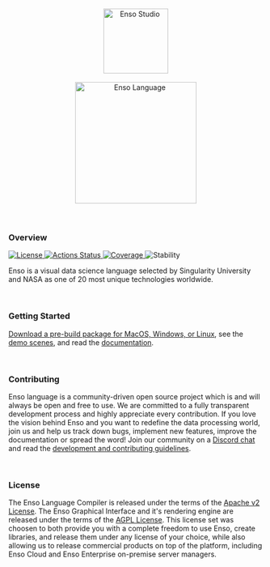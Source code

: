 <p align="center">
  <br/>
  <a href="http://luna-lang.org">
      <img 
          src="https://user-images.githubusercontent.com/1623053/75657359-50c92300-5c66-11ea-9cb8-61da8ee34df1.png" 
          alt="Enso Studio" 
          width="128"
      />
  </a>
  <br/>
  <br/>
  <a href="http://luna-lang.org">
      <img 
          src="https://user-images.githubusercontent.com/1623053/75661125-05664300-5c6d-11ea-9bd3-8a5355db9609.png" 
          alt="Enso Language" 
          width="240"
      />
  </a>
  <br/>
  <br/>
  <br/>
</p>


### Overview

<p>
  <a href="https://github.com/luna/basegl/blob/master/LICENSE">
    <img src="https://img.shields.io/static/v1?label=License&message=MIT&color=2ec352&labelColor=2c3239"
         alt="License">
  </a>
  <a href="https://github.com/luna/basegl/actions">
    <img src="https://github.com/luna/basegl/workflows/Build%20%28MacOS%2C%20Linux%2C%20Windows%29/badge.svg"
         alt="Actions Status">
  </a>
  <a href="https://codecov.io/gh/luna/basegl/branch/master">
    <img src="https://img.shields.io/codecov/c/github/luna/basegl?label=Coverage&labelColor=2c3239"
         alt="Coverage">
  </a>
  <a>
    <img src="https://img.shields.io/static/v1?label=Stability&message=Unstable&color=d52229&labelColor=2c3239"
         alt="Stability">
  </a>
</p>

Enso is a visual data science language selected by Singularity University and NASA as one of 20 most 
unique technologies worldwide.

<br/>

### Getting Started

[Download a pre-build package for MacOS, Windows, or Linux](https://github.com/luna/ide/releases), 
see the [demo scenes](TODO), and read the 
[documentation](TODO).

<br/>

### Contributing

Enso language is a community-driven open source project which is and will always be open and free to 
use. We are committed to a fully transparent development process and highly appreciate every 
contribution. If you love the vision behind Enso and you want to redefine the data processing world, 
join us and help us track down bugs, implement new features, improve the documentation or spread the 
word! Join our community on a [Discord chat](http://chat.luna-lang.org) and read the 
[development and contributing guidelines](https://github.com/luna/ide/docs/contributing.md).

<br/>

### License

The Enso Language Compiler is released under the terms of the [Apache v2 License](). The Enso 
Graphical Interface and it's rendering engine are released under the terms of the [AGPL License](). 
This license set was choosen to both provide you with a complete freedom to use Enso, create 
libraries, and release them under any license of your choice, while also allowing us to release 
commercial products on top of the platform, including Enso Cloud and Enso Enterprise on-premise 
server managers. 
